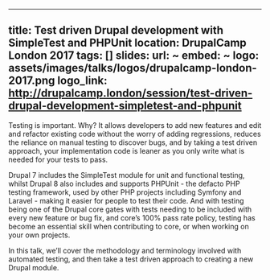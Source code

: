 
---
title: Test driven Drupal development with SimpleTest and PHPUnit
location: DrupalCamp London 2017
tags: []
slides:
   url: ~
   embed: ~
logo: assets/images/talks/logos/drupalcamp-london-2017.png
logo_link: http://drupalcamp.london/session/test-driven-drupal-development-simpletest-and-phpunit
---
Testing is important. Why? It allows developers to add new features and edit and refactor existing code without the worry of adding regressions, reduces the reliance on manual testing to discover bugs, and by taking a test driven approach, your implementation code is leaner as you only write what is needed for your tests to pass.

Drupal 7 includes the SimpleTest module for unit and functional testing, whilst Drupal 8 also includes and supports PHPUnit - the defacto PHP testing framework, used by other PHP projects including Symfony and Laravel - making it easier for people to test their code. And with testing being one of the Drupal core gates with tests needing to be included with every new feature or bug fix, and core’s 100% pass rate policy, testing has become an essential skill when contributing to core, or when working on your own projects.

In this talk, we’ll cover the methodology and terminology involved with automated testing, and then take a test driven approach to creating a new Drupal module.
